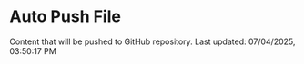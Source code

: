 # Auto Push File

Content that will be pushed to GitHub repository.
Last updated: 07/04/2025, 03:50:17 PM